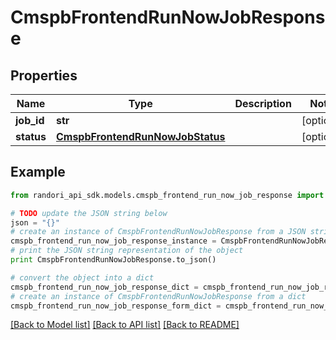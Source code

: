 # CmspbFrontendRunNowJobResponse


## Properties

Name | Type | Description | Notes
------------ | ------------- | ------------- | -------------
**job_id** | **str** |  | [optional] 
**status** | [**CmspbFrontendRunNowJobStatus**](CmspbFrontendRunNowJobStatus.md) |  | [optional] 

## Example

```python
from randori_api_sdk.models.cmspb_frontend_run_now_job_response import CmspbFrontendRunNowJobResponse

# TODO update the JSON string below
json = "{}"
# create an instance of CmspbFrontendRunNowJobResponse from a JSON string
cmspb_frontend_run_now_job_response_instance = CmspbFrontendRunNowJobResponse.from_json(json)
# print the JSON string representation of the object
print CmspbFrontendRunNowJobResponse.to_json()

# convert the object into a dict
cmspb_frontend_run_now_job_response_dict = cmspb_frontend_run_now_job_response_instance.to_dict()
# create an instance of CmspbFrontendRunNowJobResponse from a dict
cmspb_frontend_run_now_job_response_form_dict = cmspb_frontend_run_now_job_response.from_dict(cmspb_frontend_run_now_job_response_dict)
```
[[Back to Model list]](../README.md#documentation-for-models) [[Back to API list]](../README.md#documentation-for-api-endpoints) [[Back to README]](../README.md)


